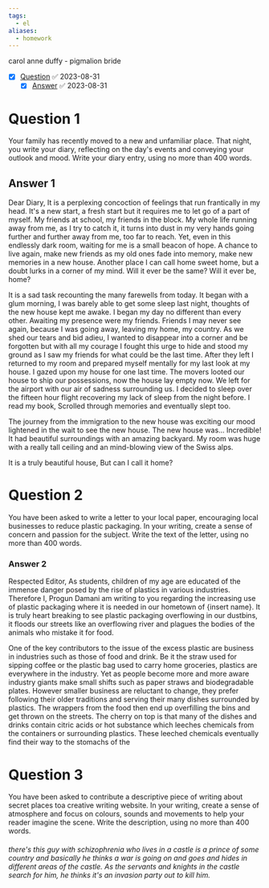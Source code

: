 ```yaml
---
tags:
  - el
aliases:
  - homework
---
```

carol anne duffy - pigmalion bride
- [x] [Question](#question) ✅ 2023-08-31
	- [x] [Answer](#answer) ✅ 2023-08-31
# Question 1
Your family has recently moved to a new and unfamiliar place. That night, you write your diary, reflecting on the day's events and conveying your outlook and mood. Write your diary entry, using no more than 400 words.


## Answer 1
Dear Diary,
It is a perplexing concoction of feelings that run frantically in my head. It's a new start, a fresh start but it requires me to let go of a part of myself. My friends at school, my friends in the block. My whole life running away from me, as I try to catch it, it turns into dust in my very hands going further and further away from me, too far to reach. Yet, even in this endlessly dark room, waiting for me is a small beacon of hope. A chance to live again, make new friends as my old ones fade into memory, make new memories in a new house. Another place I can call home sweet home, but a doubt lurks in a corner of my mind. Will it ever be the same? Will it ever be, home? 

It is a sad task recounting the many farewells from today. It began with a glum morning, I was barely able to get some sleep last night, thoughts of the new house kept me awake. I began my day no different than every other. Awaiting my presence were my friends. Friends I may never see again, because I was going away, leaving my home, my country. As we shed our tears and bid adieu, I wanted to disappear into a corner and be forgotten but with all my courage I fought this urge to hide and stood my ground as I saw my friends for what could be the last time. After they left I returned to my room and prepared myself mentally for my last look at my house. I gazed upon my house for one last time. The movers looted our house to ship our possessions, now the house lay empty now. We left for the airport with our air of sadness surrounding us. I decided to sleep over the fifteen hour flight recovering my lack of sleep from the night before. I read my book, Scrolled through memories and eventually slept too.  

The journey from the immigration to the new house was exciting our mood lightened in the wait to see the new house. The new house was... Incredible! It had beautiful surroundings with an amazing backyard. My room was huge with a really tall ceiling and an mind-blowing view of the Swiss alps.

It is a truly beautiful house, But can I call it home?

# Question 2
You have been asked to write a letter to your local paper, encouraging local businesses to reduce plastic packaging. In your writing, create a sense of concern and passion for the subject. Write the text of the letter, using no more than 400 words.
### Answer 2
Respected Editor,
As students, children of my age are educated of the immense danger posed by the rise of plastics in various industries. Therefore I, Progun Damani am writing to you regarding the increasing use of plastic packaging where it is needed in our hometown of {insert name}. It is truly heart breaking to see plastic packaging overflowing in our dustbins, it floods our streets like an overflowing river and plagues the bodies of the animals who mistake it for food. 

One of the key contributors to the issue of the excess plastic are business in industries such as those of food and drink. Be it the straw used for sipping coffee or the plastic bag used to carry home groceries, plastics are everywhere in the industry. Yet as people become more and more aware industry giants make small shifts such as paper straws and biodegradable plates. However smaller business are reluctant to change, they prefer following their older traditions and serving their many dishes surrounded by plastics. The wrappers from the food then end up overfilling the bins and get thrown on the streets. The cherry on top is that many of the dishes and drinks contain citric acids or hot substance which leeches chemicals from the containers or surrounding plastics. These leeched chemicals eventually find their way to the stomachs of the 

# Question 3 
You have been asked to contribute a descriptive piece of writing about secret places toa creative writing website. In your writing, create a sense of atmosphere and focus on colours, sounds and movements to help your reader imagine the scene. Write the description, using no more than 400 words.
###### there's this guy with schizophrenia who lives in a castle is a prince of some country and basically he thinks a war is going on and goes and hides in different areas of the castle. As the servants and knights in the castle search for him, he thinks it's an invasion party out to kill him.